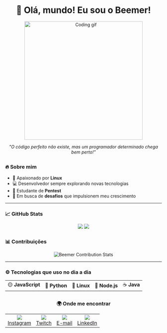 <h1 align="center">🤙 Olá, mundo! Eu sou o Beemer!</h1>

<div align="center">
  <img width="380" src="https://media.giphy.com/media/muGYyrWwxOOMo/giphy.gif" alt="Coding gif">
</div>

<p align="center"><i>"O código perfeito não existe, mas um programador determinado chega bem perto!"</i></p>  
<h2></h2>

<h3>🔥 Sobre mim</h3>

<ul>
  <li>🐧 Apaixonado por <strong>Linux</strong></li>
  <li>💻 Desenvolvedor sempre explorando novas tecnologias</li>
  <li>🔐 Estudante de <strong>Pentest</strong></li>
  <li>🎯 Em busca de <strong>desafios</strong> que impulsionem meu crescimento</li>
</ul>

<hr/>

<h3>📈 GitHub Stats</h3>

<div align="center">
  <img align="top" src="https://github-readme-stats.vercel.app/api?username=BeemerCodes&show_icons=true&theme=githubdark&include_all_commits=true&count_private=true" />
  <img align="top" src="https://github-readme-stats.vercel.app/api/top-langs/?username=BeemerCodes&layout=compact&langs_count=7&theme=tokyonight" />
</div>  

<h2></h2>

<h3>📊 Contribuições</h3>

<div align="center">
  <img src="https://github-profile-summary-cards.vercel.app/api/cards/profile-details?username=BeemerCodes&theme=tokyonight" alt="Beemer Contribution Stats"/>
</div>

<hr>

<h3>⚙️ Tecnologias que uso no dia a dia</h3>

<table>
  <tr>
    <td>🟡 <strong>JavaScript</strong></td>
    <td>🐍 <strong>Python</strong></td>
    <td>🐧 <strong>Linux</strong></td>
    <td>🌱 <strong>Node.js</strong></td>
    <td>☕ <strong>Java</strong></td>
  </tr>
</table>
<h2></h2>
<h3 align="center">🌍 Onde me encontrar</h3>

<table align="center">
  <tr>
    <td align="center">
      <a href="https://www.instagram.com/pedrolimakkkj/" target="_blank">
        <img src="https://img.shields.io/badge/Instagram-E4405F?style=for-the-badge&logo=instagram&logoColor=white"/>
        <br/>Instagram
      </a>
    </td>
    <td align="center">
      <a href="https://www.twitch.tv/beemerlives" target="_blank">
        <img src="https://img.shields.io/badge/Twitch-9146FF?style=for-the-badge&logo=twitch&logoColor=white"/>
        <br/>Twitch
      </a>
    </td>
    <td align="center">
      <a href="mailto:detonainyoutub@gmail.com" target="_blank">
        <img src="https://img.shields.io/badge/Gmail-EA4335?style=for-the-badge&logo=gmail&logoColor=white"/>
        <br/>E-mail
      </a>
    </td>
    <td align="center">
      <a href="https://www.linkedin.com/in/pedro-lima-dev/" target="_blank">
        <img src="https://img.shields.io/badge/LinkedIn-0A66C2?style=for-the-badge&logo=linkedin&logoColor=white"/>
        <br/>LinkedIn
      </a>
    </td>
  </tr>
</table>

